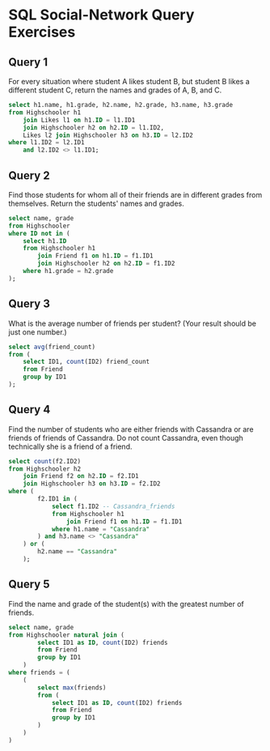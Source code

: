 # SQL Social-Network Query Exercises

## Query 1

For every situation where student A likes student B, but student B likes a different student C, return the names and grades of A, B, and C.

```sql
select h1.name, h1.grade, h2.name, h2.grade, h3.name, h3.grade
from Highschooler h1
    join Likes l1 on h1.ID = l1.ID1
    join Highschooler h2 on h2.ID = l1.ID2,
    Likes l2 join Highschooler h3 on h3.ID = l2.ID2
where l1.ID2 = l2.ID1
    and l2.ID2 <> l1.ID1;
```

## Query 2

Find those students for whom all of their friends are in different grades from themselves. Return the students' names and grades.

```sql
select name, grade
from Highschooler
where ID not in (
    select h1.ID
    from Highschooler h1
        join Friend f1 on h1.ID = f1.ID1
        join Highschooler h2 on h2.ID = f1.ID2
    where h1.grade = h2.grade
);
```

## Query 3

What is the average number of friends per student? (Your result should be just one number.)

```sql
select avg(friend_count)
from (
    select ID1, count(ID2) friend_count
    from Friend
    group by ID1
);
```

## Query 4

Find the number of students who are either friends with Cassandra or are friends of friends of Cassandra. Do not count Cassandra, even though technically she is a friend of a friend.

```sql
select count(f2.ID2)
from Highschooler h2
    join Friend f2 on h2.ID = f2.ID1
    join Highschooler h3 on h3.ID = f2.ID2
where (
        f2.ID1 in (
            select f1.ID2 -- Cassandra_friends
            from Highschooler h1
                join Friend f1 on h1.ID = f1.ID1
            where h1.name = "Cassandra"
        ) and h3.name <> "Cassandra"
    ) or (
        h2.name == "Cassandra"
    );
```

## Query 5

Find the name and grade of the student(s) with the greatest number of friends.

```sql
select name, grade
from Highschooler natural join (
        select ID1 as ID, count(ID2) friends
        from Friend
        group by ID1
    )
where friends = (
    (
        select max(friends)
        from (
            select ID1 as ID, count(ID2) friends
            from Friend
            group by ID1
        )
    )
)
```

